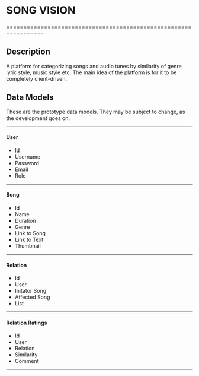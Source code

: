 # SONG VISION
=================================================================
## Description
A platform for categorizing songs and audio tunes by similarity of genre, lyric style, music style etc. The main idea of the platform is for it to be completely client-driven.


## Data Models
These are the prototype data models. They may be subject to change, as the development goes on.

---
#### User
* Id
* Username
* Password
* Email
* Role
---
#### Song
* Id
* Name
* Duration
* Genre
* Link to Song
* Link to Text
* Thumbnail
---
#### Relation
* Id
* User
* Initator Song
* Affected Song
* List<Ratings>
---
#### Relation Ratings
* Id
* User
* Relation
* Similarity
* Comment
---
#### 